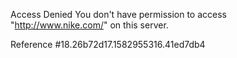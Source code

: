 Access Denied You don't have permission to access "http://www.nike.com/" on this server.

Reference #18.26b72d17.1582955316.41ed7db4